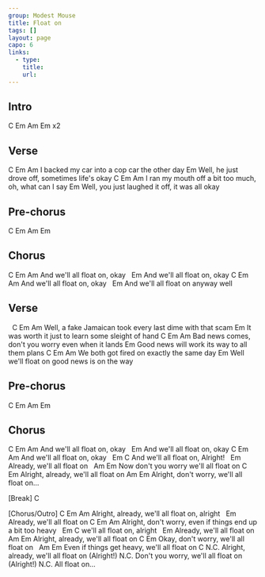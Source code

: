 ```yaml
---
group: Modest Mouse
title: Float on
tags: []
layout: page
capo: 6
links: 
  - type: 
    title: 
    url: 
---
```



## Intro
C Em Am Em x2

## Verse
C                      Em                Am
I backed my car into a cop car the other day
Em
Well, he just drove off, sometimes life's okay
C                    Em                           Am
I ran my mouth off a bit too much, oh, what can I say
Em
Well, you just laughed it off, it was all okay

## Pre-chorus
C Em Am Em

## Chorus
C        Em             Am
And we'll all float on, okay
&nbsp;        Em
And we'll all float on, okay
C        Em             Am
And we'll all float on, okay
&nbsp;        Em
And we'll all float on anyway well

## Verse
&nbsp; C                           Em                        Am
Well, a fake Jamaican took every last dime with that scam
Em
It was worth it just to learn some sleight of hand
C                               Em             Am
Bad news comes, don't you worry even when it lands
Em
Good news will work its way to all them plans
C                    Em                 Am
We both got fired on exactly the same day
Em
Well we'll float on good news is on the way

## Pre-chorus
C Em Am Em

## Chorus
C        Em              Am
And we'll all float on, okay
&nbsp;        Em
And we'll all float on, okay
C        Em              Am
And we'll all float on, okay
&nbsp;          Em            C
And we'll all float on, Alright!
&nbsp;              Em
Already, we'll all float on
&nbsp;    Am                   Em
Now don't you worry we'll all float on
C                       Em
Alright, already, we'll all float on
 Am                         Em
Alright, don't worry, we'll all float on...

[Break]
C

[Chorus/Outro]
C                       Em              Am
Alright, already, we'll all float on, alright
&nbsp;              Em
Already, we'll all float on
C                          Em                 Am
Alright, don't worry, even if things end up a bit too heavy
&nbsp;     Em              C
we'll all float on, alright
&nbsp;              Em
Already, we'll all float on
Am                      Em
Alright, already, we'll all float on
C                        Em
Okay, don't worry, we'll all float on
&nbsp;    Am                         Em
Even if things get heavy, we'll all float on
C                      N.C.
Alright, already, we'll all float on (Alright!)
N.C.
Don't you worry, we'll all float on (Alright!)
N.C.
All float on...

